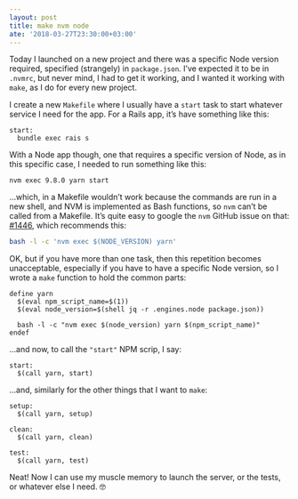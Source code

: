 ```yaml
---
layout: post
title: make nvm node
ate: '2018-03-27T23:30:00+03:00'
---
```


Today I launched on a new project and there was a specific Node version
required, specified (strangely) in `package.json`. I’ve expected it to be in
`.nvmrc`, but never mind, I had to get it working, and I wanted it working with
`make`, as I do for every new project.

I create a new `Makefile` where I usually have a `start` task to start whatever
service I need for the app. For a Rails app, it’s have something like this:

```make
start:
  bundle exec rais s
```

With a Node app though, one that requires a specific version of Node, as in this
specific case, I needed to run something like this:

```
nvm exec 9.8.0 yarn start
```

…which, in a Makefile wouldn’t work because the commands are run in a new shell,
and NVM is implemented as Bash functions, so `nvm` can’t be called from
a Makefile. It’s quite easy to google the `nvm` GitHub issue on that:
[#1446](https://github.com/creationix/nvm/issues/1446), which recommends this:

```bash
bash -l -c 'nvm exec $(NODE_VERSION) yarn'
```

OK, but if you have more than one task, then this repetition becomes
unacceptable, especially if you have to have a specific Node version, so I wrote
a `make` function to hold the common parts:

```make
define yarn
  $(eval npm_script_name=$(1))
  $(eval node_version=$(shell jq -r .engines.node package.json))

  bash -l -c "nvm exec $(node_version) yarn $(npm_script_name)"
endef
```

…and now, to call the `"start"` NPM scrip, I say:

```
start:
  $(call yarn, start)
```

…and, similarly for the other things that I want to `make`:

```
setup:
  $(call yarn, setup)

clean:
  $(call yarn, clean)

test:
  $(call yarn, test)
```

Neat! Now I can use my muscle memory to launch the server, or the tests,
or whatever else I need. 🤓
